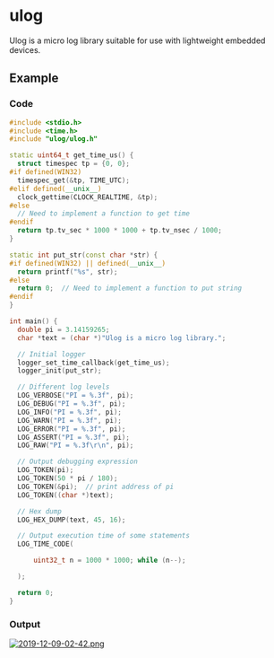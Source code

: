 # ulog

Ulog is a micro log library suitable for use with lightweight embedded devices.

## Example

### Code

```C++
#include <stdio.h>
#include <time.h>
#include "ulog/ulog.h"

static uint64_t get_time_us() {
  struct timespec tp = {0, 0};
#if defined(WIN32)
  timespec_get(&tp, TIME_UTC);
#elif defined(__unix__)
  clock_gettime(CLOCK_REALTIME, &tp);
#else
  // Need to implement a function to get time
#endif
  return tp.tv_sec * 1000 * 1000 + tp.tv_nsec / 1000;
}

static int put_str(const char *str) {
#if defined(WIN32) || defined(__unix__)
  return printf("%s", str);
#else
  return 0;  // Need to implement a function to put string
#endif
}

int main() {
  double pi = 3.14159265;
  char *text = (char *)"Ulog is a micro log library.";

  // Initial logger
  logger_set_time_callback(get_time_us);
  logger_init(put_str);

  // Different log levels
  LOG_VERBOSE("PI = %.3f", pi);
  LOG_DEBUG("PI = %.3f", pi);
  LOG_INFO("PI = %.3f", pi);
  LOG_WARN("PI = %.3f", pi);
  LOG_ERROR("PI = %.3f", pi);
  LOG_ASSERT("PI = %.3f", pi);
  LOG_RAW("PI = %.3f\r\n", pi);

  // Output debugging expression
  LOG_TOKEN(pi);
  LOG_TOKEN(50 * pi / 180);
  LOG_TOKEN(&pi);  // print address of pi
  LOG_TOKEN((char *)text);

  // Hex dump
  LOG_HEX_DUMP(text, 45, 16);

  // Output execution time of some statements
  LOG_TIME_CODE(

      uint32_t n = 1000 * 1000; while (n--);

  );

  return 0;
}

```

### Output

[![2019-12-09-02-42.png](https://i.postimg.cc/FHyQSsDZ/2019-12-09-02-42.png)](https://postimg.cc/3kx657M4)
